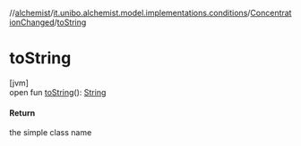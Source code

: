 //[alchemist](../../../index.md)/[it.unibo.alchemist.model.implementations.conditions](../index.md)/[ConcentrationChanged](index.md)/[toString](to-string.md)

# toString

[jvm]\
open fun [toString](to-string.md)(): [String](https://docs.oracle.com/javase/8/docs/api/java/lang/String.html)

#### Return

the simple class name
